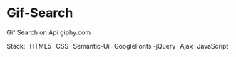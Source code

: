 # Gif-Search
Gif Search on Api giphy.com

Stack:
    -HTML5
    -CSS
    -Semantic-Ui
    -GoogleFonts
    -jQuery
    -Ajax
    -JavaScript